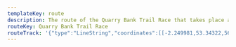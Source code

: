 ```yaml
---
templateKey: route
description: The route of the Quarry Bank Trail Race that takes place at Quarry Bank Mill, Styal, Cheshire
routeKey: Quarry Bank Trail Race
routeTrack: '{"type":"LineString","coordinates":[[-2.249981,53.34322,56],[-2.24998,53.343222,56],[-2.24998,53.343222,56],[-2.249977,53.343225,56],[-2.249962,53.343238,56.1],[-2.249948,53.343252,56.3],[-2.249925,53.343277,56.6],[-2.249899,53.343307,57],[-2.249864,53.343366,57.5],[-2.249854,53.343386,57.7],[-2.249844,53.343405,57.9],[-2.249832,53.34344,58.3],[-2.24981,53.343471,58.6],[-2.249782,53.343502,58.8],[-2.249752,53.343537,59],[-2.249725,53.343573,59.2],[-2.249703,53.343609,59.4],[-2.249682,53.343643,59.6],[-2.249667,53.343679,59.9],[-2.249643,53.343719,60.1],[-2.249614,53.343757,60.4],[-2.249565,53.343838,61.2],[-2.249556,53.343859,61.4],[-2.249546,53.343879,61.6],[-2.249526,53.343915,62],[-2.249504,53.343952,62.4],[-2.249481,53.34399,62.9],[-2.249465,53.344031,63.3],[-2.249454,53.344073,63.6],[-2.249444,53.344112,64],[-2.249437,53.344151,64.5],[-2.249431,53.344187,65],[-2.249427,53.344227,65.5],[-2.24942,53.344265,65.9],[-2.249415,53.344305,66.1],[-2.249415,53.344341,66.4],[-2.249419,53.344376,66.6],[-2.249415,53.344412,66.9],[-2.249402,53.344449,67.1],[-2.249388,53.344486,67.3],[-2.24937,53.344521,67.5],[-2.249347,53.344554,67.8],[-2.24932,53.344585,68],[-2.249297,53.344617,68.2],[-2.24927,53.344648,68.5],[-2.24923,53.344676,68.7],[-2.249194,53.344703,68.9],[-2.249147,53.344727,69.2],[-2.249107,53.34475,69.4],[-2.249062,53.344769,69.6],[-2.249019,53.344789,69.8],[-2.248972,53.344812,70],[-2.248931,53.344833,70.3],[-2.248895,53.344859,70.5],[-2.248863,53.344879,71],[-2.248831,53.344903,71.2],[-2.248789,53.344921,71.5],[-2.248778,53.344943,71.7],[-2.248741,53.344966,72],[-2.24872,53.344993,72.3],[-2.24869,53.345016,72.5],[-2.248657,53.345036,72.8],[-2.248619,53.345055,73],[-2.248581,53.345075,73.3],[-2.248539,53.345093,73.5],[-2.248492,53.345107,73.8],[-2.248439,53.345113,74],[-2.248388,53.345115,74.3],[-2.248342,53.345115,74.4],[-2.248301,53.345116,74.6],[-2.248207,53.34512,74.9],[-2.248207,53.34512,74.9],[-2.248159,53.345125,75.1],[-2.248113,53.345127,75.2],[-2.248061,53.345132,75.8],[-2.24801,53.345139,76],[-2.247956,53.345146,76.2],[-2.247905,53.345153,76.4],[-2.24785,53.345165,76.7],[-2.247797,53.345174,76.9],[-2.247744,53.34518,77.1],[-2.247688,53.345184,77.3],[-2.247626,53.345191,77.5],[-2.247566,53.345199,77.7],[-2.247506,53.345208,77.8],[-2.247448,53.34522,78],[-2.247389,53.345234,78.1],[-2.247328,53.345249,78.2],[-2.24727,53.345263,78.3],[-2.24721,53.345275,78.4],[-2.247089,53.345304,78.6],[-2.24706,53.345311,78.6],[-2.24703,53.345318,78.7],[-2.246974,53.345331,78.7],[-2.246922,53.345345,78.8],[-2.246867,53.34536,78.9],[-2.246811,53.345378,78.9],[-2.246697,53.345409,79],[-2.246697,53.345409,79],[-2.246644,53.345422,79.1],[-2.24659,53.345435,79.1],[-2.246537,53.345452,79.1],[-2.246503,53.345487,79.1],[-2.246483,53.345523,79.2],[-2.24648,53.345561,79.3],[-2.246489,53.345599,79.4],[-2.246499,53.345633,79.4],[-2.246529,53.345707,79.5],[-2.246537,53.345725,79.5],[-2.246545,53.345743,79.5],[-2.246566,53.345779,79.6],[-2.246586,53.345812,79.6],[-2.246594,53.345847,79.7],[-2.246594,53.345883,79.7],[-2.246598,53.345919,79.7],[-2.246601,53.345952,79.8],[-2.246596,53.345987,79.8],[-2.246593,53.346024,79.8],[-2.246592,53.346063,79.8],[-2.246586,53.346102,79.8],[-2.246581,53.346139,79.8],[-2.246573,53.346173,79.8],[-2.246568,53.346209,79.8],[-2.246559,53.346246,79.8],[-2.246538,53.346322,79.8],[-2.24653,53.346361,79.7],[-2.24652,53.3464,79.7],[-2.24651,53.346438,79.6],[-2.246505,53.346457,79.6],[-2.246499,53.346476,79.6],[-2.246493,53.346515,79.5],[-2.24649,53.346553,79.5],[-2.246485,53.346592,79.4],[-2.246481,53.346626,79.3],[-2.246481,53.346663,79.3],[-2.246483,53.346701,79.2],[-2.246489,53.346739,79.2],[-2.246498,53.346776,79.1],[-2.246514,53.346813,79.1],[-2.246533,53.346849,79],[-2.246552,53.346885,79],[-2.246571,53.346921,78.9],[-2.246588,53.346958,78.9],[-2.246606,53.346994,78.8],[-2.246625,53.347032,78.8],[-2.24664,53.34707,78.7],[-2.246656,53.347108,78.6],[-2.246673,53.347147,78.6],[-2.246692,53.347185,78.5],[-2.246727,53.347261,78.5],[-2.246735,53.34728,78.5],[-2.246743,53.347298,78.4],[-2.246762,53.347333,78.4],[-2.246776,53.347368,78.4],[-2.246792,53.347405,78.4],[-2.246808,53.347442,78.3],[-2.246841,53.347517,78.3],[-2.246848,53.347537,78.3],[-2.246856,53.347556,78.3],[-2.246873,53.347595,78.3],[-2.246891,53.347632,78.2],[-2.246909,53.347671,78.2],[-2.246929,53.347711,78.2],[-2.246947,53.347751,78.2],[-2.246974,53.347791,78.2],[-2.247002,53.347829,78.2],[-2.247034,53.347862,78.2],[-2.247062,53.347895,78.2],[-2.247091,53.347927,78.1],[-2.247109,53.347961,78.2],[-2.24711,53.347998,78.2],[-2.247088,53.34803,78.2],[-2.247058,53.348063,78.2],[-2.247029,53.348096,78.3],[-2.246992,53.348128,78.3],[-2.24696,53.348158,78.3],[-2.246926,53.348188,78.4],[-2.246895,53.348219,78.4],[-2.246865,53.348251,78.5],[-2.246835,53.348283,78.5],[-2.246802,53.348315,78.6],[-2.246747,53.348381,78.7],[-2.24673,53.348398,78.8],[-2.246712,53.348414,78.8],[-2.246678,53.348446,78.9],[-2.246653,53.348481,78.9],[-2.24662,53.348512,79],[-2.246593,53.348544,79],[-2.24654,53.348607,79.1],[-2.24654,53.348607,79.1],[-2.246547,53.348639,79.2],[-2.246577,53.348663,79.2],[-2.246629,53.348685,79.2],[-2.246688,53.348708,79.3],[-2.246746,53.348728,79.3],[-2.246805,53.348746,79.3],[-2.246869,53.348759,79.3],[-2.246929,53.348773,79.3],[-2.24699,53.348785,79.3],[-2.247047,53.348798,79.4],[-2.247104,53.348809,79.4],[-2.247157,53.348823,79.4],[-2.247215,53.348836,79.4],[-2.247269,53.348853,79.4],[-2.247327,53.348867,79.4],[-2.247381,53.348881,79.4],[-2.247437,53.348896,79.4],[-2.247493,53.348914,79.4],[-2.247602,53.348946,79.4],[-2.24763,53.348953,79.4],[-2.247658,53.34896,79.4],[-2.247713,53.348976,79.4],[-2.247769,53.348989,79.4],[-2.247822,53.349003,79.4],[-2.247876,53.349019,79.4],[-2.247929,53.349035,79.4],[-2.247985,53.349051,79.5],[-2.248089,53.349083,79.5],[-2.248089,53.349083,79.5],[-2.248139,53.349102,79.5],[-2.248184,53.349119,79.5],[-2.248227,53.349136,79.5],[-2.248269,53.349152,79.5],[-2.248317,53.349166,79.6],[-2.248367,53.34918,79.6],[-2.248417,53.349198,79.6],[-2.24847,53.349215,79.6],[-2.248521,53.349233,79.6],[-2.248568,53.349253,79.6],[-2.248624,53.349274,79.6],[-2.248686,53.349292,79.6],[-2.248746,53.349311,79.6],[-2.248811,53.349329,79.5],[-2.248871,53.349348,79.5],[-2.248933,53.349365,79.5],[-2.248996,53.349381,79.5],[-2.249059,53.349394,79.4],[-2.24912,53.349408,79.4],[-2.249185,53.349421,79.4],[-2.249246,53.349436,79.3],[-2.249305,53.349449,79.3],[-2.249364,53.349463,79.3],[-2.249426,53.349475,79.2],[-2.249487,53.349489,79.2],[-2.249544,53.349508,79.1],[-2.249663,53.349549,79],[-2.249722,53.349569,79],[-2.249752,53.349578,78.9],[-2.249782,53.349586,78.9],[-2.249843,53.349605,78.8],[-2.249909,53.349624,78.7],[-2.250032,53.349661,78.4],[-2.250062,53.349673,78.3],[-2.250093,53.349685,78.2],[-2.250214,53.349732,77.9],[-2.250243,53.349744,77.8],[-2.250273,53.349755,77.7],[-2.25038,53.349805,77.3],[-2.250404,53.349819,77.3],[-2.250428,53.349832,77.2],[-2.250518,53.349885,76.9],[-2.250541,53.349897,76.8],[-2.250565,53.349909,76.7],[-2.250661,53.349952,76.2],[-2.250687,53.349962,76.1],[-2.250714,53.349972,76],[-2.250819,53.350013,75.6],[-2.250872,53.350036,75.4],[-2.250898,53.350049,75.3],[-2.250925,53.350061,75.2],[-2.251033,53.350106,74.9],[-2.251058,53.350119,74.8],[-2.251084,53.350131,74.7],[-2.251189,53.350166,74.4],[-2.251253,53.350182,74.2],[-2.251318,53.350198,74],[-2.251352,53.350205,73.8],[-2.251387,53.350211,73.7],[-2.251535,53.350227,72.9],[-2.251574,53.35023,72.6],[-2.251614,53.350233,72.4],[-2.251754,53.350251,71.8],[-2.251788,53.350256,71.7],[-2.251823,53.35026,71.6],[-2.251965,53.350254,71],[-2.251999,53.350249,70.9],[-2.252033,53.350244,70.7],[-2.252156,53.350233,70.4],[-2.252156,53.350233,70.4],[-2.252213,53.350227,70.3],[-2.252327,53.350213,70.2],[-2.252357,53.350209,70.2],[-2.252387,53.350205,70.2],[-2.252504,53.350187,70.5],[-2.252504,53.350187,70.5],[-2.252562,53.350181,70.6],[-2.252681,53.35017,70.9],[-2.252681,53.35017,70.9],[-2.252735,53.350172,71],[-2.252836,53.350191,71.3],[-2.252836,53.350191,71.3],[-2.252889,53.350201,71.5],[-2.252998,53.350223,72],[-2.252998,53.350223,72],[-2.253046,53.35024,72.3],[-2.253141,53.350281,72.8],[-2.253188,53.350307,73.1],[-2.253212,53.350319,73.2],[-2.253237,53.350331,73.4],[-2.253321,53.350381,74],[-2.253321,53.350381,74],[-2.253361,53.350409,74.3],[-2.253433,53.350459,74.8],[-2.253433,53.350459,74.8],[-2.253468,53.35048,75],[-2.253532,53.350519,75.4],[-2.253532,53.350519,75.4],[-2.253561,53.350533,75.5],[-2.253643,53.350565,75.9],[-2.25369,53.350581,76.1],[-2.253738,53.350596,76.4],[-2.253738,53.350596,76.4],[-2.253795,53.350607,76.7],[-2.253931,53.350621,76.9],[-2.253999,53.350625,77],[-2.254067,53.350628,77.1],[-2.254099,53.35063,77.2],[-2.254132,53.350631,77.2],[-2.254274,53.350642,77.4],[-2.254308,53.350645,77.4],[-2.254343,53.350648,77.4],[-2.254407,53.350655,77.5],[-2.254537,53.350666,77.6],[-2.254569,53.35067,77.7],[-2.254601,53.350674,77.7],[-2.25473,53.35069,77.8],[-2.25479,53.350699,77.8],[-2.254851,53.350707,77.9],[-2.254883,53.350714,77.9],[-2.254916,53.35072,77.9],[-2.255041,53.350747,78],[-2.255071,53.350754,78],[-2.255101,53.35076,78],[-2.255216,53.350787,78.1],[-2.255272,53.3508,78.1],[-2.255328,53.350812,78.1],[-2.255328,53.350812,78.1],[-2.255384,53.350825,78.2],[-2.255503,53.350854,78.2],[-2.255533,53.350863,78.2],[-2.255563,53.350871,78.2],[-2.255678,53.350912,78.3],[-2.255704,53.350923,78.3],[-2.25573,53.350933,78.3],[-2.255827,53.350969,78.4],[-2.255827,53.350969,78.4],[-2.255874,53.35099,78.4],[-2.255968,53.351036,78.5],[-2.255991,53.351049,78.5],[-2.256015,53.351061,78.5],[-2.256108,53.35111,78.7],[-2.256152,53.351135,78.7],[-2.256197,53.35116,78.8],[-2.256244,53.351187,78.9],[-2.256291,53.351214,78.9],[-2.256333,53.351236,79],[-2.256333,53.351236,79],[-2.256373,53.351257,79],[-2.256458,53.351298,79],[-2.256458,53.351298,79],[-2.256497,53.35132,79],[-2.25657,53.351359,79],[-2.25657,53.351359,79],[-2.256607,53.351377,79],[-2.256651,53.351396,79.1],[-2.256733,53.351438,79.1],[-2.256755,53.351451,79.1],[-2.256778,53.351463,79.1],[-2.256882,53.351513,79.1],[-2.256935,53.351536,79.1],[-2.256988,53.351559,79.1],[-2.257038,53.351584,79.1],[-2.257092,53.351606,79.1],[-2.257147,53.351626,79.1],[-2.257202,53.351645,79.1],[-2.257229,53.351654,79.1],[-2.257257,53.351662,79.1],[-2.257378,53.351689,79],[-2.257408,53.351695,79],[-2.257438,53.3517,78.9],[-2.257558,53.35171,78.8],[-2.257558,53.35171,78.8],[-2.257615,53.351714,78.7],[-2.257729,53.351711,78.4],[-2.25776,53.35171,78.3],[-2.257791,53.351708,78.3],[-2.257911,53.351697,78],[-2.257911,53.351697,78],[-2.257968,53.35169,78],[-2.258024,53.35168,77.9],[-2.258082,53.351669,77.9],[-2.258139,53.351656,77.8],[-2.258197,53.351643,77.7],[-2.258318,53.351617,77.7],[-2.258348,53.351612,77.7],[-2.258378,53.351606,77.7],[-2.258437,53.351597,77.7],[-2.258559,53.35158,77.7],[-2.258589,53.351578,77.7],[-2.258619,53.351575,77.7],[-2.258737,53.351564,77.7],[-2.2588,53.351562,77.7],[-2.258863,53.351559,77.6],[-2.258896,53.351558,77.6],[-2.258928,53.351556,77.6],[-2.259058,53.35155,77.6],[-2.259058,53.35155,77.6],[-2.259118,53.351548,77.6],[-2.259234,53.351541,77.5],[-2.259265,53.351539,77.5],[-2.259295,53.351536,77.5],[-2.259419,53.351533,77.5],[-2.259482,53.351532,77.5],[-2.259544,53.35153,77.4],[-2.259544,53.35153,77.4],[-2.259604,53.351527,77.4],[-2.259664,53.351519,77.4],[-2.259782,53.351498,77.4],[-2.259811,53.351492,77.4],[-2.259839,53.351486,77.4],[-2.259946,53.351456,77.5],[-2.259946,53.351456,77.5],[-2.259998,53.351443,77.5],[-2.260099,53.351405,77.5],[-2.260099,53.351405,77.5],[-2.260148,53.351386,77.6],[-2.260242,53.351352,77.6],[-2.260242,53.351352,77.6],[-2.260288,53.351334,77.6],[-2.260383,53.35129,77.7],[-2.260408,53.35128,77.7],[-2.260433,53.351269,77.8],[-2.260534,53.351228,77.9],[-2.260534,53.351228,77.9],[-2.260582,53.351207,77.9],[-2.260683,53.351171,78],[-2.260683,53.351171,78],[-2.260734,53.351154,78.1],[-2.260841,53.351127,78.2],[-2.260841,53.351127,78.2],[-2.260893,53.351117,78.2],[-2.260996,53.351092,78.3],[-2.26105,53.351082,78.4],[-2.26105,53.351082,78.4],[-2.261102,53.351073,78.4],[-2.26121,53.351055,78.5],[-2.261272,53.351054,78.6],[-2.261334,53.351053,78.6],[-2.261392,53.351054,78.7],[-2.261451,53.351054,78.7],[-2.261451,53.351054,78.7],[-2.261504,53.351055,78.7],[-2.261617,53.351054,78.8],[-2.261617,53.351054,78.8],[-2.261676,53.351052,78.8],[-2.261786,53.351051,78.9],[-2.261786,53.351051,78.9],[-2.261841,53.351053,78.9],[-2.261955,53.351066,78.9],[-2.261955,53.351066,78.9],[-2.262012,53.351074,79],[-2.262128,53.351079,79],[-2.262191,53.351081,79],[-2.262191,53.351081,79],[-2.26225,53.351084,79],[-2.262364,53.351086,79],[-2.262395,53.351086,79],[-2.262425,53.351085,79.1],[-2.262551,53.351081,79.1],[-2.262583,53.35108,79.1],[-2.262615,53.351078,79.1],[-2.262743,53.351067,79.1],[-2.262804,53.35106,79.2],[-2.262865,53.351052,79.2],[-2.262925,53.351043,79.2],[-2.262985,53.351033,79.2],[-2.263043,53.35102,79.2],[-2.2631,53.351007,79.2],[-2.2631,53.351007,79.2],[-2.263157,53.350995,79.2],[-2.263272,53.350972,79.2],[-2.263327,53.350958,79.2],[-2.263327,53.350958,79.2],[-2.263386,53.350948,79.2],[-2.263503,53.350929,79.2],[-2.263503,53.350929,79.2],[-2.263561,53.35092,79.2],[-2.26368,53.350896,79.2],[-2.26371,53.350889,79.2],[-2.263739,53.350881,79.2],[-2.263854,53.350858,79.2],[-2.263914,53.350843,79.2],[-2.263974,53.35083,79.2],[-2.264005,53.350825,79.2],[-2.264035,53.350819,79.2],[-2.264152,53.350795,79.2],[-2.264152,53.350795,79.2],[-2.264205,53.350784,79.2],[-2.264257,53.350772,79.2],[-2.264366,53.350748,79.2],[-2.264366,53.350748,79.2],[-2.264423,53.350736,79.2],[-2.264547,53.350718,79.2],[-2.264578,53.350714,79.2],[-2.264609,53.35071,79.2],[-2.264669,53.350702,79.2],[-2.264732,53.350696,79.2],[-2.264857,53.350681,79.2],[-2.264889,53.350677,79.2],[-2.26492,53.350673,79.2],[-2.265045,53.350663,79.2],[-2.265045,53.350663,79.2],[-2.265104,53.350656,79.2],[-2.265226,53.350647,79.2],[-2.265258,53.350645,79.2],[-2.265289,53.350642,79.2],[-2.265414,53.350634,79.2],[-2.265445,53.350633,79.2],[-2.265476,53.350631,79.2],[-2.265602,53.350623,79.1],[-2.265634,53.35062,79.1],[-2.265665,53.350617,79.1],[-2.265793,53.350607,78.9],[-2.265825,53.350605,78.9],[-2.265856,53.350602,78.9],[-2.265979,53.350592,78.7],[-2.266012,53.350592,78.7],[-2.266044,53.350591,78.6],[-2.266166,53.350581,78.5],[-2.266197,53.350579,78.5],[-2.266227,53.350576,78.4],[-2.266356,53.350568,78.3],[-2.26642,53.350563,78.2],[-2.266484,53.350557,78.2],[-2.266517,53.350554,78.1],[-2.26655,53.35055,78.1],[-2.266614,53.350541,78.1],[-2.266746,53.350526,77.9],[-2.26681,53.350519,77.9],[-2.266873,53.350511,77.8],[-2.266904,53.350511,77.8],[-2.266934,53.35051,77.8],[-2.267054,53.350505,77.7],[-2.267054,53.350505,77.7],[-2.267112,53.3505,77.6],[-2.267228,53.350495,77.5],[-2.267228,53.350495,77.5],[-2.267283,53.350495,77.4],[-2.267399,53.35049,77.3],[-2.267459,53.350487,77.2],[-2.267519,53.350484,77.1],[-2.267519,53.350484,77.1],[-2.267579,53.350481,77.1],[-2.267698,53.350479,76.9],[-2.267729,53.350479,76.9],[-2.26776,53.350479,76.9],[-2.267886,53.35048,76.7],[-2.267919,53.35048,76.7],[-2.267952,53.35048,76.7],[-2.268083,53.350479,76.6],[-2.268147,53.350479,76.5],[-2.268178,53.35048,76.5],[-2.268209,53.350481,76.5],[-2.268342,53.350485,76.4],[-2.268375,53.350487,76.4],[-2.268408,53.350489,76.4],[-2.268539,53.350496,76.3],[-2.268571,53.350497,76.3],[-2.268603,53.350498,76.3],[-2.268665,53.350501,76.3],[-2.268789,53.350503,76.2],[-2.268852,53.350503,76.2],[-2.268915,53.350502,76],[-2.268947,53.350503,75.9],[-2.26898,53.350504,75.9],[-2.269102,53.350513,75.7],[-2.269102,53.350513,75.7],[-2.26916,53.35052,75.6],[-2.269283,53.350538,75.3],[-2.269343,53.350549,75.2],[-2.269343,53.350549,75.2],[-2.269402,53.350556,75.1],[-2.269512,53.350549,74.9],[-2.269512,53.350549,74.9],[-2.269565,53.350536,74.8],[-2.269673,53.350503,74.7],[-2.269673,53.350503,74.7],[-2.269724,53.350483,74.6],[-2.269824,53.350443,74.5],[-2.269851,53.350433,74.4],[-2.269877,53.350423,74.4],[-2.269983,53.350386,74.3],[-2.270032,53.350365,74.3],[-2.270081,53.350343,74.2],[-2.270131,53.350323,74.1],[-2.270181,53.350302,74.1],[-2.270232,53.350281,74],[-2.270283,53.35026,74],[-2.270283,53.35026,74],[-2.270333,53.35024,73.9],[-2.270435,53.350203,73.8],[-2.270435,53.350203,73.8],[-2.270484,53.350182,73.7],[-2.27059,53.350143,73.5],[-2.270617,53.350134,73.5],[-2.270644,53.350124,73.4],[-2.270754,53.350081,73.2],[-2.270781,53.350071,73.2],[-2.270808,53.35006,73.1],[-2.270915,53.350018,72.8],[-2.270968,53.349996,72.7],[-2.27102,53.349974,72.5],[-2.271072,53.349952,72.4],[-2.271099,53.349941,72.3],[-2.271125,53.34993,72.1],[-2.271234,53.349889,71.7],[-2.271261,53.349879,71.7],[-2.271288,53.349869,71.6],[-2.271395,53.34982,71.2],[-2.271451,53.349797,71],[-2.271478,53.349787,71],[-2.271505,53.349777,70.9],[-2.271616,53.349741,70.6],[-2.271644,53.349732,70.5],[-2.271672,53.349722,70.4],[-2.271784,53.349688,70.1],[-2.271814,53.34968,70],[-2.271843,53.349671,69.9],[-2.271967,53.34963,69.4],[-2.271997,53.34962,69.3],[-2.272027,53.34961,69.3],[-2.272147,53.349568,69],[-2.272177,53.34956,68.9],[-2.272207,53.349552,68.9],[-2.272333,53.349518,68.8],[-2.272363,53.349509,68.8],[-2.272392,53.349499,68.8],[-2.272507,53.349465,68.7],[-2.272536,53.349456,68.7],[-2.272564,53.349447,68.7],[-2.272677,53.34941,68.7],[-2.272704,53.3494,68.7],[-2.27273,53.34939,68.7],[-2.272825,53.349344,68.6],[-2.272848,53.349331,68.6],[-2.272871,53.349318,68.6],[-2.272968,53.349268,68.6],[-2.272992,53.349255,68.6],[-2.273015,53.349242,68.6],[-2.273098,53.349193,68.6],[-2.273098,53.349193,68.6],[-2.273137,53.349168,68.6],[-2.273203,53.349114,68.6],[-2.273234,53.349087,68.6],[-2.273265,53.34906,68.6],[-2.273265,53.34906,68.6],[-2.2733,53.349032,68.6],[-2.273374,53.348979,68.6],[-2.273411,53.348951,68.6],[-2.273411,53.348951,68.6],[-2.273447,53.348925,68.6],[-2.273527,53.348875,68.5],[-2.273527,53.348875,68.5],[-2.273566,53.34885,68.5],[-2.273648,53.348799,68.5],[-2.273648,53.348799,68.5],[-2.273692,53.348776,68.5],[-2.273778,53.348722,68.4],[-2.273778,53.348722,68.4],[-2.273819,53.348697,68.4],[-2.273905,53.348646,68.3],[-2.273905,53.348646,68.3],[-2.273947,53.348621,68.3],[-2.274032,53.348573,68.2],[-2.274032,53.348573,68.2],[-2.274072,53.348549,68.2],[-2.274152,53.348493,68.1],[-2.27417,53.348478,68.1],[-2.274188,53.348463,68],[-2.27423,53.3484,68],[-2.27423,53.3484,68],[-2.274235,53.348369,67.9],[-2.274224,53.348303,67.9],[-2.274224,53.348303,67.9],[-2.274214,53.348268,67.8],[-2.274188,53.348199,67.8],[-2.274188,53.348199,67.8],[-2.274177,53.348168,67.7],[-2.274158,53.348102,67.7],[-2.274147,53.348066,67.6],[-2.274137,53.348029,67.6],[-2.274134,53.34801,67.6],[-2.274131,53.347991,67.6],[-2.274152,53.347922,67.5],[-2.274168,53.347906,67.5],[-2.274183,53.34789,67.5],[-2.274275,53.347835,67.4],[-2.2743,53.347823,67.4],[-2.274324,53.34781,67.4],[-2.274424,53.347757,67.3],[-2.27445,53.347744,67.3],[-2.274475,53.347731,67.3],[-2.274573,53.347678,67.2],[-2.274599,53.347667,67.2],[-2.274624,53.347655,67.2],[-2.274672,53.347631,67.2],[-2.274772,53.347584,67.1],[-2.274797,53.347572,67.1],[-2.274822,53.34756,67.1],[-2.274925,53.347515,67],[-2.274951,53.347504,67],[-2.274977,53.347493,67],[-2.275075,53.34745,67],[-2.275125,53.347429,66.9],[-2.275175,53.347407,66.9],[-2.275223,53.347382,66.9],[-2.275272,53.347361,66.8],[-2.275321,53.347339,66.8],[-2.275344,53.347327,66.8],[-2.275366,53.347314,66.8],[-2.275462,53.347268,66.7],[-2.275462,53.347268,66.7],[-2.27551,53.347247,66.7],[-2.27561,53.347204,66.6],[-2.27561,53.347204,66.6],[-2.275657,53.347184,66.6],[-2.275749,53.347142,66.6],[-2.275749,53.347142,66.6],[-2.275794,53.347119,66.5],[-2.275869,53.347067,66.5],[-2.275884,53.347038,66.5],[-2.275899,53.347008,66.8],[-2.275896,53.346975,67],[-2.275896,53.346975,67],[-2.275892,53.346941,67.2],[-2.275885,53.346908,67.4],[-2.275876,53.346847,67.7],[-2.275876,53.346816,67.8],[-2.275876,53.346816,67.8],[-2.275886,53.34679,67.9],[-2.275925,53.346731,68.1],[-2.275925,53.346731,68.1],[-2.27595,53.346699,68.1],[-2.276018,53.346636,68.3],[-2.276056,53.346606,68.3],[-2.276093,53.346575,68.4],[-2.276131,53.346545,68.5],[-2.276169,53.346515,68.6],[-2.276169,53.346515,68.6],[-2.276207,53.346488,68.6],[-2.27629,53.346432,68.7],[-2.276313,53.346419,68.7],[-2.276335,53.346405,68.8],[-2.276383,53.346382,68.8],[-2.276487,53.346339,68.7],[-2.276539,53.346318,68.7],[-2.276591,53.346297,68.6],[-2.276616,53.346284,68.5],[-2.276641,53.346271,68.5],[-2.276735,53.346218,68.2],[-2.276757,53.346205,68.1],[-2.276779,53.346191,68],[-2.276823,53.346161,67.7],[-2.276911,53.346102,67.1],[-2.276936,53.346088,66.9],[-2.27696,53.346074,66.7],[-2.277067,53.346024,66],[-2.277095,53.346012,65.8],[-2.277122,53.345999,65.6],[-2.277237,53.345952,64.6],[-2.277268,53.345943,64.3],[-2.277298,53.345934,64.1],[-2.277372,53.345902,63.1],[-2.277372,53.345902,63.1],[-2.277366,53.345886,62.9],[-2.277338,53.345872,62.5],[-2.277242,53.345852,61.4],[-2.277242,53.345852,61.4],[-2.27719,53.34584,60.8],[-2.277075,53.345812,60],[-2.277075,53.345812,60],[-2.277016,53.345803,59.8],[-2.276921,53.345787,59.3],[-2.276921,53.345787,59.3],[-2.276933,53.345766,59.1],[-2.277005,53.345727,58.7],[-2.277005,53.345727,58.7],[-2.277058,53.34571,58.4],[-2.277117,53.345696,57.8],[-2.277178,53.345673,57.1],[-2.277239,53.345645,56.4],[-2.277301,53.345624,55.9],[-2.277359,53.345595,55.4],[-2.277465,53.345532,54.6],[-2.277486,53.345515,54.4],[-2.277507,53.345498,54.3],[-2.277557,53.345428,53.7],[-2.277557,53.345428,53.7],[-2.277569,53.345394,53.4],[-2.277579,53.345325,53],[-2.277579,53.345325,53],[-2.277578,53.345289,52.8],[-2.277572,53.345218,52.4],[-2.277572,53.345218,52.4],[-2.277568,53.345182,52.2],[-2.277574,53.345107,51.9],[-2.277582,53.345088,51.8],[-2.27759,53.345068,51.8],[-2.277642,53.344991,51.5],[-2.277661,53.344973,51.5],[-2.277679,53.344955,51.4],[-2.277764,53.34488,51.3],[-2.277785,53.344861,51.2],[-2.277806,53.344841,51.2],[-2.277906,53.344784,51],[-2.277931,53.34477,51],[-2.277956,53.344755,51],[-2.278039,53.344695,50.9],[-2.278039,53.344695,50.9],[-2.278073,53.344666,50.8],[-2.278124,53.344606,50.7],[-2.278124,53.344606,50.7],[-2.278138,53.344576,50.7],[-2.278141,53.344516,50.7],[-2.278141,53.344516,50.7],[-2.278136,53.344484,50.7],[-2.278143,53.344418,50.7],[-2.278143,53.344418,50.7],[-2.278156,53.344383,50.7],[-2.278184,53.344314,50.6],[-2.278184,53.344314,50.6],[-2.278207,53.344284,50.6],[-2.27823,53.344254,50.6],[-2.278263,53.344193,50.5],[-2.27827,53.344159,50.5],[-2.278276,53.344124,50.4],[-2.278275,53.344104,50.4],[-2.278275,53.344084,50.4],[-2.278287,53.344047,50.4],[-2.278306,53.344011,50.4],[-2.278335,53.343976,50.4],[-2.278387,53.343913,50.5],[-2.278398,53.343896,50.5],[-2.278408,53.343878,50.5],[-2.278438,53.343809,50.7],[-2.278449,53.343776,50.8],[-2.27846,53.343742,50.9],[-2.278486,53.343712,51],[-2.278512,53.343682,51.1],[-2.278516,53.343655,51.2],[-2.27852,53.343627,51.3],[-2.278492,53.343603,50.7],[-2.278468,53.34359,50.5],[-2.278444,53.343577,50.3],[-2.278388,53.343548,49.9],[-2.278283,53.343486,49.1],[-2.27823,53.343459,48.6],[-2.278178,53.343432,48.2],[-2.278151,53.343419,48],[-2.278124,53.343406,47.8],[-2.278073,53.343382,47.4],[-2.277975,53.343342,46.8],[-2.27795,53.343331,46.6],[-2.277926,53.34332,46.5],[-2.277836,53.343275,46],[-2.277836,53.343275,46],[-2.277793,53.343259,45.7],[-2.277735,53.343248,45.5],[-2.277735,53.343248,45.5],[-2.277701,53.343279,45.3],[-2.277701,53.343279,45.3],[-2.277694,53.343307,44],[-2.27768,53.343391,43.7],[-2.277678,53.343412,43.6],[-2.277676,53.343433,43.6],[-2.277665,53.343513,43.4],[-2.277661,53.343533,43.3],[-2.277656,53.343552,43.3],[-2.277645,53.343633,43.3],[-2.277642,53.343655,43.3],[-2.277638,53.343677,43.2],[-2.277629,53.343719,43.2],[-2.277617,53.34376,43.2],[-2.27758,53.343841,43.3],[-2.27757,53.34386,43.3],[-2.27756,53.343879,43.3],[-2.277545,53.343918,43.4],[-2.27752,53.343994,43.5],[-2.277515,53.344014,43.6],[-2.277509,53.344033,43.6],[-2.277499,53.344071,43.7],[-2.277469,53.344143,44],[-2.277469,53.344143,44],[-2.277462,53.344173,44.1],[-2.277462,53.3442,44.3],[-2.277463,53.344227,44.4],[-2.27746,53.344256,44.7],[-2.277449,53.344313,45.2],[-2.277451,53.344332,45.3],[-2.277454,53.344351,45.4],[-2.277463,53.34439,45.7],[-2.27748,53.344461,46.3],[-2.27748,53.344461,46.3],[-2.277492,53.344494,46.6],[-2.277516,53.344541,47.1],[-2.277516,53.344541,47.1],[-2.277528,53.344561,47.2],[-2.277536,53.34458,47.4],[-2.277543,53.344598,47.5],[-2.277549,53.344639,47.8],[-2.277549,53.344639,47.8],[-2.277531,53.344664,48],[-2.277503,53.344691,48.1],[-2.277454,53.344754,48.5],[-2.277454,53.344754,48.5],[-2.277437,53.344789,48.6],[-2.277431,53.344819,48.7],[-2.277407,53.344887,48.9],[-2.277407,53.344887,48.9],[-2.277397,53.344922,49],[-2.277373,53.344992,49.2],[-2.277373,53.344992,49.2],[-2.277363,53.345026,49.3],[-2.277347,53.34506,49.3],[-2.27733,53.345093,49.4],[-2.277288,53.345157,49.5],[-2.277288,53.345157,49.5],[-2.277268,53.345185,49.5],[-2.277226,53.34525,49.5],[-2.277226,53.34525,49.5],[-2.277201,53.345282,49.6],[-2.277149,53.345339,49.6],[-2.277149,53.345339,49.6],[-2.277119,53.345368,49.6],[-2.277061,53.345425,49.6],[-2.277043,53.34544,49.5],[-2.277024,53.345454,49.5],[-2.276989,53.345484,49.4],[-2.276927,53.345535,49.3],[-2.276927,53.345535,49.3],[-2.276889,53.345557,49.2],[-2.27682,53.34559,49.1],[-2.27682,53.34559,49.1],[-2.276783,53.345599,49],[-2.276701,53.345616,48.6],[-2.276701,53.345616,48.6],[-2.276665,53.345621,48.4],[-2.276635,53.345626,48.2],[-2.276598,53.345632,47.9],[-2.276523,53.345654,47.3],[-2.276523,53.345654,47.3],[-2.276481,53.34567,47],[-2.2764,53.345703,46.2],[-2.2764,53.345703,46.2],[-2.276356,53.345721,45.8],[-2.276269,53.345755,45.2],[-2.276212,53.345767,44.9],[-2.276181,53.345771,44.8],[-2.276149,53.345774,44.7],[-2.276043,53.345795,44.5],[-2.276043,53.345795,44.5],[-2.275984,53.345805,44.4],[-2.275879,53.345843,44.2],[-2.275879,53.345843,44.2],[-2.275838,53.345869,44.1],[-2.275765,53.345918,44.1],[-2.275728,53.345921,44],[-2.27569,53.345923,44],[-2.27569,53.345923,44],[-2.275657,53.34592,44],[-2.275584,53.345917,44],[-2.275544,53.345906,44],[-2.275544,53.345906,44],[-2.275501,53.345896,44],[-2.275423,53.345881,43.9],[-2.275423,53.345881,43.9],[-2.27539,53.345885,43.9],[-2.275351,53.345893,43.9],[-2.275263,53.345847,43.9],[-2.275214,53.345844,43.9],[-2.275141,53.345869,43.9],[-2.275141,53.345869,43.9],[-2.275099,53.345877,44],[-2.275036,53.345911,44],[-2.275036,53.345911,44],[-2.275007,53.345926,44],[-2.274948,53.345952,44],[-2.274948,53.345952,44],[-2.274922,53.345976,44],[-2.274852,53.346021,44],[-2.274852,53.346021,44],[-2.274817,53.346039,44.1],[-2.274782,53.346067,44.1],[-2.274719,53.346125,44.1],[-2.274699,53.346144,44.1],[-2.274679,53.346163,44.1],[-2.274617,53.346232,44.1],[-2.274617,53.346232,44.1],[-2.27459,53.346263,44.1],[-2.274565,53.34629,44.1],[-2.274516,53.346355,44.1],[-2.274516,53.346355,44.1],[-2.274496,53.346386,44.1],[-2.274448,53.346455,44.1],[-2.274433,53.346475,44.1],[-2.274418,53.346494,44.1],[-2.274351,53.346557,44],[-2.274315,53.346586,44],[-2.274315,53.346586,44],[-2.274282,53.34661,44],[-2.27425,53.346632,43.9],[-2.274181,53.346679,43.9],[-2.27416,53.346695,43.9],[-2.274138,53.34671,43.9],[-2.274101,53.346738,43.9],[-2.274072,53.346762,43.8],[-2.274014,53.3468,43.8],[-2.274014,53.3468,43.8],[-2.273974,53.346823,43.8],[-2.273892,53.346879,43.8],[-2.273892,53.346879,43.8],[-2.273851,53.346903,43.7],[-2.273765,53.346965,43.7],[-2.273742,53.346982,43.7],[-2.273719,53.346998,43.7],[-2.273631,53.347042,43.7],[-2.2736,53.347055,43.7],[-2.273569,53.347068,43.7],[-2.273481,53.347102,43.7],[-2.273447,53.34712,43.7],[-2.273413,53.347138,43.7],[-2.273413,53.347138,43.7],[-2.273374,53.347157,43.7],[-2.273312,53.347188,43.7],[-2.273312,53.347188,43.7],[-2.273282,53.347205,43.7],[-2.273229,53.347249,43.7],[-2.273229,53.347249,43.7],[-2.27319,53.347269,43.7],[-2.273146,53.347295,43.7],[-2.273069,53.34734,43.7],[-2.273069,53.34734,43.7],[-2.273032,53.347354,43.7],[-2.272952,53.347395,43.7],[-2.272952,53.347395,43.7],[-2.272914,53.347417,43.7],[-2.27283,53.347479,43.8],[-2.272781,53.347513,43.8],[-2.272731,53.347546,43.8],[-2.272705,53.347561,43.8],[-2.272678,53.347576,43.8],[-2.272572,53.347631,43.8],[-2.272572,53.347631,43.8],[-2.272526,53.347653,43.8],[-2.272411,53.347699,43.9],[-2.272382,53.347713,43.9],[-2.272353,53.347726,43.9],[-2.272298,53.347755,43.9],[-2.272192,53.347802,43.9],[-2.27215,53.347826,43.9],[-2.272108,53.347849,43.9],[-2.272108,53.347849,43.9],[-2.272072,53.347868,44],[-2.27203,53.347881,44],[-2.271901,53.347886,44],[-2.271901,53.347886,44],[-2.271844,53.347888,44.1],[-2.271732,53.347913,44.2],[-2.271732,53.347913,44.2],[-2.271682,53.347924,44.3],[-2.271629,53.347932,44.4],[-2.271522,53.347944,44.5],[-2.271491,53.347946,44.6],[-2.27146,53.347947,44.6],[-2.271403,53.347945,44.7],[-2.271301,53.347933,44.8],[-2.271245,53.347931,44.9],[-2.271189,53.347928,44.9],[-2.271161,53.34792,45],[-2.271133,53.347912,45],[-2.271026,53.34788,45],[-2.271026,53.34788,45],[-2.270972,53.347865,45],[-2.270833,53.347818,44.9],[-2.270833,53.347818,44.9],[-2.27078,53.347801,44.9],[-2.270672,53.347766,44.9],[-2.270672,53.347766,44.9],[-2.270617,53.347751,44.9],[-2.270558,53.347741,44.8],[-2.270443,53.347703,44.8],[-2.270393,53.347684,44.8],[-2.270393,53.347684,44.8],[-2.270346,53.347666,44.8],[-2.270302,53.347647,44.8],[-2.270213,53.347603,44.8],[-2.270213,53.347603,44.8],[-2.270168,53.347579,44.9],[-2.27012,53.347554,44.9],[-2.270014,53.347493,44.9],[-2.26999,53.347478,44.9],[-2.269966,53.347462,44.9],[-2.269873,53.347403,44.9],[-2.269827,53.347378,45],[-2.269782,53.347352,45],[-2.269756,53.347342,45],[-2.26973,53.347332,45],[-2.269676,53.347312,45],[-2.269568,53.34728,45],[-2.269568,53.34728,45],[-2.269514,53.347262,45],[-2.269465,53.347244,45.1],[-2.269412,53.347228,45.1],[-2.269303,53.347207,45.1],[-2.269303,53.347207,45.1],[-2.26925,53.347196,45.1],[-2.269142,53.347179,45.1],[-2.269142,53.347179,45.1],[-2.269088,53.347173,45.2],[-2.268987,53.347151,45.2],[-2.268987,53.347151,45.2],[-2.268935,53.347145,45.2],[-2.268883,53.347138,45.2],[-2.268773,53.347118,45.3],[-2.268773,53.347118,45.3],[-2.268716,53.347112,45.3],[-2.268604,53.347106,45.4],[-2.268604,53.347106,45.4],[-2.268546,53.347111,45.4],[-2.26849,53.34712,45.4],[-2.268431,53.347131,45.5],[-2.26832,53.347151,45.5],[-2.26832,53.347151,45.5],[-2.268266,53.34716,45.6],[-2.268217,53.347171,45.6],[-2.268172,53.347185,45.6],[-2.26813,53.347202,45.7],[-2.268066,53.347243,45.7],[-2.268066,53.347243,45.7],[-2.268036,53.347263,45.8],[-2.267971,53.347312,45.8],[-2.267971,53.347312,45.8],[-2.267931,53.347335,45.9],[-2.267859,53.347366,45.9],[-2.26782,53.347385,46],[-2.26782,53.347385,46],[-2.267783,53.347407,46],[-2.267749,53.347434,46],[-2.267674,53.347487,46.1],[-2.267674,53.347487,46.1],[-2.267635,53.347513,46.1],[-2.267553,53.347556,46.2],[-2.267553,53.347556,46.2],[-2.267514,53.347577,46.2],[-2.26744,53.347623,46.3],[-2.26744,53.347623,46.3],[-2.2674,53.347643,46.3],[-2.267325,53.347682,46.4],[-2.267325,53.347682,46.4],[-2.267289,53.347704,46.4],[-2.267213,53.347746,46.5],[-2.267213,53.347746,46.5],[-2.267174,53.347762,46.5],[-2.26709,53.347798,46.6],[-2.26709,53.347798,46.6],[-2.267047,53.347818,46.6],[-2.267002,53.34784,46.6],[-2.266916,53.347882,46.6],[-2.266916,53.347882,46.6],[-2.266873,53.3479,46.6],[-2.266824,53.347923,46.6],[-2.266778,53.347946,46.6],[-2.266732,53.347967,46.6],[-2.266636,53.348008,46.6],[-2.266636,53.348008,46.6],[-2.266586,53.348024,46.5],[-2.266535,53.348033,46.5],[-2.266432,53.348044,46.5],[-2.266432,53.348044,46.5],[-2.266378,53.348048,46.4],[-2.266262,53.348047,46.3],[-2.266262,53.348047,46.3],[-2.266205,53.348045,46.3],[-2.266093,53.348045,46.2],[-2.266037,53.348047,46.2],[-2.266037,53.348047,46.2],[-2.26598,53.348047,46.2],[-2.265865,53.348053,46.1],[-2.265865,53.348053,46.1],[-2.265807,53.348057,46.1],[-2.265753,53.348054,46.1],[-2.265696,53.348052,46.1],[-2.265591,53.348047,46],[-2.265591,53.348047,46],[-2.26554,53.348042,46],[-2.265432,53.348036,46],[-2.265377,53.348038,46],[-2.265377,53.348038,46],[-2.265321,53.34804,46],[-2.265214,53.348037,46],[-2.265151,53.348036,46],[-2.265088,53.348035,46],[-2.265057,53.348037,46],[-2.265026,53.348038,46],[-2.264914,53.348034,46],[-2.264914,53.348034,46],[-2.264856,53.348028,46],[-2.264739,53.348019,46],[-2.264739,53.348019,46],[-2.264682,53.348009,46],[-2.264625,53.348,46],[-2.264536,53.347986,46],[-2.264506,53.347981,46],[-2.264452,53.347975,46],[-2.264397,53.34797,46],[-2.264344,53.347964,46],[-2.264292,53.347959,46.1],[-2.26419,53.347952,46.1],[-2.26419,53.347952,46.1],[-2.264142,53.347948,46.1],[-2.264096,53.347946,46.1],[-2.264052,53.347954,46.1],[-2.263966,53.34796,46.1],[-2.263966,53.34796,46.1],[-2.263913,53.34796,46.2],[-2.263862,53.347962,46.2],[-2.263763,53.34796,46.2],[-2.263763,53.34796,46.2],[-2.26372,53.347967,46.2],[-2.263673,53.347975,46.2],[-2.263628,53.347982,46.2],[-2.263578,53.347997,46.2],[-2.263529,53.348009,46.2],[-2.263427,53.348037,46.2],[-2.263427,53.348037,46.2],[-2.263385,53.348044,46.3],[-2.263344,53.348053,46.3],[-2.263299,53.348063,46.3],[-2.263199,53.348079,46.3],[-2.263199,53.348079,46.3],[-2.263147,53.348086,46.3],[-2.263102,53.34809,46.4],[-2.263053,53.348095,46.4],[-2.262943,53.348103,46.5],[-2.262943,53.348103,46.5],[-2.262896,53.348102,46.5],[-2.262849,53.348101,46.5],[-2.262752,53.348108,46.7],[-2.262752,53.348108,46.7],[-2.262701,53.348114,46.8],[-2.262656,53.348119,46.9],[-2.262566,53.348125,47.1],[-2.262566,53.348125,47.1],[-2.262522,53.348131,47.2],[-2.262482,53.348135,47.3],[-2.26245,53.348137,47.4],[-2.262419,53.348143,47.4],[-2.262343,53.348153,47.6],[-2.262343,53.348153,47.6],[-2.262303,53.348152,47.7],[-2.26227,53.348156,47.7],[-2.262246,53.348166,47.8],[-2.262194,53.348187,48.2],[-2.262194,53.348187,48.2],[-2.262178,53.348196,48.3],[-2.262164,53.348204,48.5],[-2.262153,53.348213,48.6],[-2.262119,53.34824,49.3],[-2.262119,53.34824,49.3],[-2.26211,53.34825,49.5],[-2.262094,53.348262,49.8],[-2.262087,53.348269,49.9],[-2.262073,53.348278,50.3],[-2.262033,53.348297,51.2],[-2.262033,53.348297,51.2],[-2.262016,53.348299,51.5],[-2.261997,53.348302,51.9],[-2.261971,53.348312,52.5],[-2.261971,53.348312,52.5],[-2.261949,53.348318,52.9],[-2.261938,53.34833,53.4],[-2.261925,53.348341,53.8],[-2.261892,53.348347,54.6],[-2.261892,53.348347,54.6],[-2.261884,53.348352,54.8],[-2.261874,53.348352,55],[-2.261845,53.348359,55.7],[-2.261845,53.348359,55.7],[-2.26183,53.34836,56.1],[-2.261821,53.348362,56.3],[-2.261815,53.348367,56.5],[-2.261809,53.348376,56.8],[-2.261793,53.348386,57.2],[-2.261793,53.348386,57.2],[-2.261777,53.3484,57.5],[-2.261777,53.3484,57.5],[-2.261755,53.348398,57.8],[-2.261729,53.348401,58.2],[-2.261701,53.348398,58.6],[-2.261633,53.348389,59.5],[-2.261633,53.348389,59.5],[-2.261595,53.348381,60.3],[-2.261517,53.348368,61.8],[-2.261517,53.348368,61.8],[-2.261481,53.348365,62.5],[-2.261409,53.348364,63.6],[-2.261409,53.348364,63.6],[-2.261377,53.348365,64],[-2.261333,53.348368,64.7],[-2.261258,53.348376,65.6],[-2.261258,53.348376,65.6],[-2.261216,53.34838,66],[-2.261143,53.348357,66.8],[-2.261143,53.348357,66.8],[-2.261097,53.348341,67.1],[-2.261031,53.34832,67.7],[-2.261003,53.348312,67.9],[-2.260976,53.348303,68],[-2.260952,53.348286,68.2],[-2.260929,53.348269,68.3],[-2.260887,53.34825,68.5],[-2.260805,53.348239,68.9],[-2.260805,53.348239,68.9],[-2.260771,53.348233,69.1],[-2.260739,53.348225,69.2],[-2.260692,53.348222,69.5],[-2.260609,53.348212,70],[-2.260609,53.348212,70],[-2.260578,53.348206,70.2],[-2.260488,53.348199,70.7],[-2.260435,53.348185,71],[-2.260383,53.34817,71.3],[-2.260383,53.34817,71.3],[-2.260353,53.348154,70.1],[-2.260309,53.348128,69.2],[-2.260309,53.348128,69.2],[-2.260278,53.348122,68.7],[-2.260245,53.348122,68.2],[-2.260152,53.348128,66.7],[-2.260152,53.348128,66.7],[-2.260106,53.348132,66],[-2.260063,53.348135,65.4],[-2.260033,53.348136,64.9],[-2.259979,53.348149,64],[-2.259979,53.348149,64],[-2.259969,53.348152,63.9],[-2.259962,53.348149,63.7],[-2.259955,53.348138,63.4],[-2.259955,53.348138,63.4],[-2.259945,53.348132,63.2],[-2.259941,53.348129,63.1],[-2.259937,53.348127,63],[-2.259924,53.348113,62.6],[-2.259904,53.348093,62],[-2.259898,53.348071,61.5],[-2.259898,53.348071,61.5],[-2.259899,53.348061,61.2],[-2.259894,53.348053,61],[-2.259889,53.348053,60.9],[-2.259887,53.348049,60.8],[-2.259891,53.348043,60.6],[-2.259887,53.348025,60.2],[-2.259887,53.348025,60.2],[-2.259879,53.348014,59.9],[-2.259879,53.348008,59.7],[-2.259876,53.348,59.5],[-2.25988,53.347994,59.3],[-2.259877,53.347979,59],[-2.259859,53.347924,56.4],[-2.259859,53.347924,56.4],[-2.25985,53.347883,54],[-2.259898,53.347829,50.4],[-2.259898,53.347829,50.4],[-2.259943,53.347809,48.4],[-2.26003,53.347772,44.9],[-2.26003,53.347772,44.9],[-2.260066,53.34776,44.9],[-2.260093,53.347746,44.9],[-2.260111,53.347703,44.9],[-2.260111,53.347703,44.9],[-2.260113,53.34768,45.5],[-2.260118,53.347659,45.6],[-2.26014,53.347608,45.8],[-2.26014,53.347608,45.8],[-2.260159,53.347577,46],[-2.260207,53.347526,46.3],[-2.260207,53.347526,46.3],[-2.260236,53.347497,46.5],[-2.260291,53.34744,47.1],[-2.260291,53.34744,47.1],[-2.260312,53.347417,47.4],[-2.260331,53.347396,47.6],[-2.260367,53.347364,47.9],[-2.260384,53.347348,48.1],[-2.260401,53.347331,48.3],[-2.260401,53.347331,48.3],[-2.260419,53.347317,48.5],[-2.260439,53.347285,48.8],[-2.260439,53.347285,48.8],[-2.260454,53.347268,49],[-2.260464,53.347249,49.2],[-2.260482,53.347215,49.5],[-2.260482,53.347215,49.5],[-2.260489,53.347184,49.9],[-2.2605,53.347129,50.3],[-2.2605,53.347129,50.3],[-2.26051,53.347096,50.4],[-2.260513,53.347035,50.7],[-2.260513,53.347035,50.7],[-2.260517,53.347004,50.8],[-2.26052,53.346953,50.8],[-2.26052,53.346953,50.8],[-2.260515,53.346929,50.8],[-2.260498,53.346871,50.9],[-2.260493,53.346853,50.8],[-2.260489,53.346835,50.7],[-2.26047,53.346773,50.4],[-2.26047,53.346773,50.4],[-2.260448,53.346742,50.3],[-2.260411,53.346676,49.9],[-2.260411,53.346676,49.9],[-2.260406,53.346646,49.8],[-2.26037,53.346588,49.4],[-2.260337,53.346566,49.3],[-2.260304,53.346543,49.1],[-2.260276,53.346535,49],[-2.260249,53.346527,48.9],[-2.260127,53.346498,48.5],[-2.260095,53.346493,48.4],[-2.260063,53.346487,48.3],[-2.259956,53.346471,48],[-2.259956,53.346471,48],[-2.259909,53.346462,47.8],[-2.259829,53.346418,47.5],[-2.259791,53.346395,47.5],[-2.259754,53.346371,47.4],[-2.259712,53.346351,47.4],[-2.259668,53.346337,47.4],[-2.259625,53.346323,47.3],[-2.259625,53.346323,47.3],[-2.259584,53.346313,47.3],[-2.259506,53.346297,47.2],[-2.259506,53.346297,47.2],[-2.259465,53.346283,47.2],[-2.259418,53.346269,47.2],[-2.259327,53.346228,47.2],[-2.259327,53.346228,47.2],[-2.259299,53.346196,47.2],[-2.25926,53.346136,47.2],[-2.25925,53.346104,47.2],[-2.259241,53.346072,47.2],[-2.259241,53.346072,47.2],[-2.259246,53.34604,47.2],[-2.259258,53.346008,47.3],[-2.2593,53.34595,47.3],[-2.2593,53.34595,47.3],[-2.25932,53.345918,47.4],[-2.259361,53.34586,47.5],[-2.259361,53.34586,47.5],[-2.259386,53.345836,47.6],[-2.259427,53.34579,47.8],[-2.259427,53.34579,47.8],[-2.259447,53.345766,47.8],[-2.259489,53.345724,48],[-2.259489,53.345724,48],[-2.259511,53.345702,48.1],[-2.259545,53.345658,48.3],[-2.259545,53.345658,48.3],[-2.259558,53.345637,48.4],[-2.259562,53.345615,48.5],[-2.259567,53.345575,48.8],[-2.259567,53.345575,48.8],[-2.25958,53.345558,49.1],[-2.259595,53.345536,49.4],[-2.259613,53.345508,49.8],[-2.259613,53.345508,49.8],[-2.259614,53.345486,50.1],[-2.259628,53.345448,50.6],[-2.259628,53.345448,50.6],[-2.259638,53.345431,50.8],[-2.259649,53.345416,51.1],[-2.259677,53.345384,51.8],[-2.259677,53.345384,51.8],[-2.259692,53.345363,52.2],[-2.259714,53.345337,52.8],[-2.259748,53.345299,53.9],[-2.259748,53.345299,53.9],[-2.25976,53.345282,54.3],[-2.259801,53.345243,55.5],[-2.259801,53.345243,55.5],[-2.259821,53.345225,56.1],[-2.259869,53.345193,57.4],[-2.259869,53.345193,57.4],[-2.259884,53.345174,58.1],[-2.259901,53.345158,58.7],[-2.259908,53.345137,59.4],[-2.259916,53.345116,60.1],[-2.259932,53.34508,61.2],[-2.259932,53.34508,61.2],[-2.259942,53.345063,61.7],[-2.259955,53.345027,62.6],[-2.259955,53.345027,62.6],[-2.259964,53.345012,62.8],[-2.259975,53.344996,63.1],[-2.259994,53.344961,63.8],[-2.259994,53.344961,63.8],[-2.260003,53.344938,64.2],[-2.260006,53.344886,64.7],[-2.260006,53.344886,64.7],[-2.260004,53.344864,64.9],[-2.259986,53.344825,65.2],[-2.259969,53.344809,65.4],[-2.259953,53.344793,65.6],[-2.259953,53.344793,65.6],[-2.259934,53.344776,65.7],[-2.259876,53.344747,66.1],[-2.259876,53.344747,66.1],[-2.259847,53.344733,66.3],[-2.259804,53.344695,66.6],[-2.259804,53.344695,66.6],[-2.259789,53.34468,66.7],[-2.259763,53.344654,66.9],[-2.259763,53.344654,66.9],[-2.259741,53.344642,67],[-2.25971,53.344631,67.1],[-2.259682,53.344623,67.2],[-2.259614,53.344607,67.5],[-2.259614,53.344607,67.5],[-2.25958,53.344596,67.6],[-2.259553,53.344588,67.7],[-2.259485,53.344576,68],[-2.259456,53.344561,68.1],[-2.259427,53.344545,67.4],[-2.259363,53.344534,66.4],[-2.259363,53.344534,66.4],[-2.259343,53.344531,66],[-2.259282,53.34454,65],[-2.259282,53.34454,65],[-2.259244,53.344546,64.3],[-2.259197,53.344542,63.3],[-2.259085,53.344527,61.3],[-2.259085,53.344527,61.3],[-2.259032,53.344516,60.1],[-2.258933,53.344533,58],[-2.258933,53.344533,58],[-2.258885,53.344548,56.9],[-2.258795,53.344562,54.6],[-2.258795,53.344562,54.6],[-2.25875,53.34458,54.1],[-2.258671,53.344615,53.3],[-2.258629,53.344643,52.8],[-2.258587,53.34467,52.2],[-2.258569,53.344686,52],[-2.25855,53.344702,51.7],[-2.258486,53.344775,50.5],[-2.258471,53.344792,50.2],[-2.258456,53.344809,49.9],[-2.2584,53.344866,49.8],[-2.2584,53.344866,49.8],[-2.25837,53.34489,49.8],[-2.258307,53.344941,49.7],[-2.258307,53.344941,49.7],[-2.258274,53.344963,49.7],[-2.258247,53.344979,49.6],[-2.258207,53.344998,49.6],[-2.258143,53.345027,49.6],[-2.258143,53.345027,49.6],[-2.25811,53.345044,49.5],[-2.25807,53.345064,49.5],[-2.258016,53.345099,49.4],[-2.257973,53.345126,49.4],[-2.257929,53.345153,49.4],[-2.257879,53.345174,49.3],[-2.257829,53.345194,49.3],[-2.257829,53.345194,49.3],[-2.257784,53.345212,49.2],[-2.257686,53.34523,49.1],[-2.257686,53.34523,49.1],[-2.257642,53.345224,49.1],[-2.25757,53.345196,48.9],[-2.25757,53.345196,48.9],[-2.257546,53.345174,46.5],[-2.257535,53.345126,46.5],[-2.257535,53.345126,46.5],[-2.257553,53.3451,46.5],[-2.257582,53.345079,48.5],[-2.257645,53.345032,48.6],[-2.257645,53.345032,48.6],[-2.257674,53.34501,48.6],[-2.257727,53.344959,48.7],[-2.257727,53.344959,48.7],[-2.25776,53.344932,48.7],[-2.257813,53.344878,48.7],[-2.257813,53.344878,48.7],[-2.257837,53.344849,48.8],[-2.257875,53.344786,48.8],[-2.257875,53.344786,48.8],[-2.257897,53.34476,48.8],[-2.25792,53.344702,48.9],[-2.25792,53.344702,48.9],[-2.257909,53.344674,48.9],[-2.257833,53.344626,48.9],[-2.257833,53.344626,48.9],[-2.257781,53.344613,48.9],[-2.257676,53.34461,48.9],[-2.257676,53.34461,48.9],[-2.257624,53.344617,48.9],[-2.25751,53.344635,48.9],[-2.25751,53.344635,48.9],[-2.257454,53.344638,48.9],[-2.257397,53.34464,48.9],[-2.25728,53.344647,49],[-2.25728,53.344647,49],[-2.257224,53.344652,49],[-2.257167,53.344661,48.9],[-2.257111,53.344672,48.9],[-2.257009,53.344702,48.9],[-2.257009,53.344702,48.9],[-2.25696,53.34471,48.9],[-2.256868,53.344732,48.9],[-2.256868,53.344732,48.9],[-2.256821,53.344748,48.9],[-2.256723,53.344777,48.9],[-2.256723,53.344777,48.9],[-2.256676,53.344786,48.9],[-2.256587,53.344805,48.9],[-2.256587,53.344805,48.9],[-2.256543,53.344817,48.9],[-2.256448,53.344844,48.9],[-2.256398,53.344855,48.9],[-2.256347,53.344865,48.9],[-2.256297,53.344877,48.9],[-2.256297,53.344877,48.9],[-2.256248,53.344892,49],[-2.256201,53.344903,49],[-2.256124,53.344925,49],[-2.256124,53.344925,49],[-2.256084,53.344941,49.1],[-2.25599,53.344971,49.2],[-2.25599,53.344971,49.2],[-2.255939,53.344978,49.2],[-2.255834,53.345002,49.4],[-2.255834,53.345002,49.4],[-2.255782,53.345014,49.5],[-2.255674,53.345032,49.8],[-2.255617,53.345036,50],[-2.25556,53.34504,50.1],[-2.255497,53.345037,50],[-2.255434,53.345034,50],[-2.255371,53.345032,50],[-2.255309,53.345029,49.9],[-2.255249,53.345031,49.9],[-2.255189,53.345032,49.8],[-2.255132,53.345036,49.8],[-2.255074,53.345039,49.8],[-2.25502,53.345037,49.7],[-2.254966,53.345035,49.7],[-2.254917,53.345031,49.7],[-2.254868,53.345026,49.6],[-2.254822,53.345024,49.6],[-2.254776,53.345022,49.6],[-2.254735,53.345024,49.5],[-2.254694,53.345026,49.5],[-2.254643,53.345031,49.4],[-2.254592,53.345035,49.3],[-2.254539,53.34504,49.3],[-2.254486,53.345045,48.8],[-2.254435,53.345053,48.8],[-2.254383,53.34506,48.8],[-2.254383,53.34506,48.8],[-2.254338,53.345065,48.8],[-2.254266,53.345086,49.5],[-2.254241,53.345098,49.6],[-2.254215,53.345109,49.8],[-2.254194,53.345125,49.9],[-2.254173,53.34514,50.9],[-2.254173,53.34514,50.9],[-2.254153,53.345154,51.2],[-2.254103,53.345192,52],[-2.254074,53.345211,52.5],[-2.254045,53.34523,52.9],[-2.254019,53.345246,53.3],[-2.253992,53.345261,53.7],[-2.253992,53.345261,53.7],[-2.25397,53.345273,54],[-2.253946,53.34528,54.2],[-2.25392,53.345295,54.6],[-2.253863,53.345319,55.3],[-2.253829,53.345328,55.7],[-2.253795,53.345336,57.5],[-2.253765,53.345339,58],[-2.253765,53.345339,58],[-2.253731,53.345348,58.6],[-2.253702,53.345358,59.1],[-2.25367,53.345366,59.6],[-2.253611,53.345384,60.7],[-2.253611,53.345384,60.7],[-2.253582,53.345394,61.2],[-2.253549,53.345407,61.4],[-2.253519,53.345413,61.5],[-2.253468,53.345427,61.7],[-2.253468,53.345427,61.7],[-2.25344,53.345438,61.8],[-2.253383,53.345463,62.3],[-2.253351,53.345475,62.8],[-2.253319,53.345487,63.2],[-2.253319,53.345487,63.2],[-2.253264,53.345499,63.9],[-2.253264,53.345499,63.9],[-2.253231,53.345507,64.3],[-2.253175,53.345519,65],[-2.253175,53.345519,65],[-2.253131,53.345539,65.6],[-2.253131,53.345539,65.6],[-2.253115,53.345552,66],[-2.253084,53.345579,66.4],[-2.253084,53.345579,66.4],[-2.253059,53.345596,66.6],[-2.253007,53.345627,67],[-2.253007,53.345627,67],[-2.25299,53.34564,67.2],[-2.25297,53.345664,67.4],[-2.25297,53.345664,67.4],[-2.252945,53.345684,67.6],[-2.252918,53.345732,68.1],[-2.252901,53.345752,68.3],[-2.252884,53.345772,68.5],[-2.252868,53.34579,68.7],[-2.252851,53.345807,68.8],[-2.252851,53.345807,68.8],[-2.252828,53.345839,69.1],[-2.252811,53.345864,69.3],[-2.252793,53.345888,69.5],[-2.252793,53.345888,69.5],[-2.252787,53.34591,69.6],[-2.252774,53.345938,69.8],[-2.252769,53.345967,70],[-2.252766,53.345991,70.2],[-2.252765,53.346019,70.3],[-2.25275,53.346077,70.6],[-2.252739,53.346102,70.7],[-2.252728,53.346127,70.8],[-2.252728,53.346127,70.8],[-2.252702,53.346158,70.9],[-2.252702,53.346158,70.9],[-2.252689,53.346173,71],[-2.252644,53.346203,71.1],[-2.252626,53.346219,71.2],[-2.252608,53.346235,71.2],[-2.252577,53.346253,71.3],[-2.252545,53.34627,71.3],[-2.252518,53.346287,71.4],[-2.252491,53.346304,71.5],[-2.252467,53.346325,71.6],[-2.252443,53.346345,71.6],[-2.252422,53.346369,71.7],[-2.252401,53.346392,71.9],[-2.252367,53.346417,72],[-2.252332,53.346441,72.2],[-2.252288,53.346461,72.4],[-2.252244,53.34648,72.5],[-2.252211,53.3465,72.1],[-2.252178,53.346519,72],[-2.252139,53.346547,71.8],[-2.2521,53.346575,71.5],[-2.252065,53.346601,70.9],[-2.252029,53.346627,71],[-2.252,53.346654,71.1],[-2.251971,53.346681,71.2],[-2.251971,53.346681,71.2],[-2.251934,53.346701,71.3],[-2.251889,53.346723,71.4],[-2.251859,53.346743,71.5],[-2.251792,53.346768,71.7],[-2.251792,53.346768,71.7],[-2.251758,53.346777,71.8],[-2.251722,53.346786,71.9],[-2.251689,53.346794,72],[-2.251615,53.346828,72.1],[-2.251578,53.346844,72.2],[-2.25154,53.346859,72.3],[-2.251505,53.346883,72.4],[-2.251469,53.346907,72.5],[-2.251435,53.346926,72.6],[-2.251401,53.346945,72.7],[-2.251366,53.34696,72.8],[-2.251331,53.346975,72.8],[-2.251292,53.346997,73],[-2.251252,53.347018,73.1],[-2.251212,53.347034,73.2],[-2.251171,53.347049,73.2],[-2.251126,53.347068,73.3],[-2.251081,53.347086,73.4],[-2.251035,53.347106,73.5],[-2.250989,53.347125,73.6],[-2.250947,53.347145,73.7],[-2.25091,53.347159,73.8],[-2.25091,53.347159,73.8],[-2.250879,53.347179,73.8],[-2.250807,53.347229,74.1],[-2.250807,53.347229,74.1],[-2.250778,53.347252,74.2],[-2.250735,53.347277,74.3],[-2.250694,53.347294,74.4],[-2.250652,53.347311,74.5],[-2.250553,53.347343,74.7],[-2.2505,53.347359,74.8],[-2.250446,53.347375,75],[-2.250405,53.347394,75.1],[-2.250364,53.347413,75.2],[-2.250321,53.347437,75.3],[-2.250277,53.347461,75.4],[-2.250227,53.347483,75.6],[-2.250177,53.347504,75.6],[-2.250131,53.347523,75.7],[-2.250085,53.347542,75.8],[-2.250037,53.347564,75.9],[-2.249989,53.347586,75.9],[-2.249942,53.347604,76],[-2.249894,53.347621,76.2],[-2.249847,53.34764,76.3],[-2.2498,53.347658,76.3],[-2.2498,53.347658,76.3],[-2.249755,53.34768,76.4],[-2.249707,53.347705,76.4],[-2.249665,53.347724,76.5],[-2.249579,53.347766,76.6],[-2.249534,53.347786,76.6],[-2.249488,53.347806,76.6],[-2.249443,53.347828,76.7],[-2.249397,53.34785,76.7],[-2.24935,53.347869,76.8],[-2.249302,53.347887,76.8],[-2.249258,53.347906,76.9],[-2.249214,53.347925,76.9],[-2.249168,53.347945,76.9],[-2.249122,53.347964,77],[-2.249075,53.347983,77],[-2.249028,53.348002,77.1],[-2.248981,53.348016,77.1],[-2.248934,53.348029,77.2],[-2.248885,53.34804,77.2],[-2.248836,53.34805,77.2],[-2.248788,53.348063,77.3],[-2.24874,53.348075,77.3],[-2.248687,53.348086,77.4],[-2.248634,53.348096,77.4],[-2.248582,53.348106,77.4],[-2.248529,53.348115,77.4],[-2.248478,53.34812,77.4],[-2.248427,53.348124,77.3],[-2.248378,53.348129,77.3],[-2.248328,53.348134,77.3],[-2.248274,53.348138,77.3],[-2.24822,53.348142,77.3],[-2.248169,53.348143,77.3],[-2.248117,53.348144,77.3],[-2.248067,53.348143,77.3],[-2.248017,53.348141,77.3],[-2.247965,53.348138,77.3],[-2.247914,53.348134,77.4],[-2.247914,53.348134,77.4],[-2.247863,53.348126,77.4],[-2.247811,53.348118,77.4],[-2.247749,53.348114,77.5],[-2.247688,53.348104,77.6],[-2.247628,53.348099,77.7],[-2.247518,53.348079,77.8],[-2.247463,53.34807,77.8],[-2.247409,53.34806,77.9],[-2.247409,53.34806,77.9],[-2.247356,53.348052,77.9],[-2.247298,53.348042,78],[-2.247244,53.348031,78],[-2.247197,53.348009,78.1],[-2.247157,53.347984,78.1],[-2.247079,53.347927,78.2],[-2.247046,53.347897,78.2],[-2.247014,53.347867,78.2],[-2.246988,53.347832,78.2],[-2.246963,53.347797,78.2],[-2.246944,53.347763,78.2],[-2.246928,53.34773,78.2],[-2.246913,53.347696,78.2],[-2.246897,53.347664,78.2],[-2.246882,53.347631,78.3],[-2.246868,53.347601,78.3],[-2.246855,53.34757,78.3],[-2.246838,53.347541,78.3],[-2.246822,53.347511,78.3],[-2.246806,53.34748,78.3],[-2.246791,53.347449,78.4],[-2.246776,53.347419,78.4],[-2.246761,53.347389,78.4],[-2.246743,53.347358,78.4],[-2.246725,53.347326,78.4],[-2.24671,53.347294,78.5],[-2.246696,53.347261,78.5],[-2.246679,53.347231,78.5],[-2.246663,53.3472,78.5],[-2.246647,53.347168,78.6],[-2.246632,53.347135,78.6],[-2.246612,53.347101,78.7],[-2.246592,53.347066,78.7],[-2.246573,53.347033,78.8],[-2.246555,53.346999,78.8],[-2.246538,53.346969,78.9],[-2.246522,53.346939,78.9],[-2.246506,53.346909,79],[-2.246491,53.346879,79],[-2.246491,53.346879,79],[-2.246478,53.346847,79.1],[-2.246455,53.34678,79.1],[-2.246446,53.346748,79.2],[-2.246438,53.346716,79.2],[-2.246439,53.34668,79.3],[-2.246436,53.346651,79.3],[-2.246442,53.346617,79.4],[-2.246448,53.346582,79.4],[-2.246454,53.346549,79.5],[-2.24646,53.346515,79.5],[-2.246472,53.346481,79.6],[-2.246483,53.346447,79.6],[-2.246494,53.346413,79.7],[-2.246504,53.346379,79.7],[-2.246516,53.346348,79.7],[-2.246528,53.346316,79.8],[-2.246537,53.346284,79.8],[-2.246545,53.346252,79.8],[-2.246552,53.34622,79.8],[-2.246558,53.346187,79.8],[-2.246568,53.346155,79.8],[-2.246577,53.346122,79.8],[-2.246587,53.346092,79.8],[-2.246597,53.346061,79.8],[-2.246602,53.346033,79.8],[-2.246607,53.346005,79.8],[-2.246608,53.345977,79.8],[-2.246608,53.345949,79.8],[-2.2466,53.345913,79.7],[-2.246593,53.345877,79.7],[-2.246582,53.34584,79.7],[-2.246571,53.345803,79.6],[-2.246556,53.345766,79.6],[-2.246541,53.345729,79.5],[-2.246522,53.345694,79.5],[-2.246503,53.345658,79.4],[-2.246487,53.345623,79.4],[-2.246472,53.345587,79.4],[-2.246484,53.345554,79.3],[-2.246495,53.34552,79.1],[-2.246541,53.345498,79.1],[-2.246586,53.345476,79.1],[-2.246643,53.345461,79.1],[-2.2467,53.345445,79],[-2.246756,53.345428,79],[-2.246812,53.345411,78.9],[-2.246868,53.345394,78.9],[-2.246924,53.345376,78.8],[-2.246983,53.345361,78.8],[-2.247041,53.345345,78.7],[-2.247102,53.345331,78.6],[-2.247162,53.345317,78.5],[-2.247223,53.345303,78.4],[-2.247284,53.345289,78.3],[-2.247345,53.345276,78.2],[-2.247405,53.345263,78.1],[-2.247466,53.345252,77.9],[-2.247527,53.34524,77.8],[-2.247588,53.345231,77.7],[-2.247649,53.345222,77.5],[-2.247713,53.345216,77.3],[-2.247777,53.345209,77.1],[-2.247842,53.345201,76.8],[-2.247907,53.345192,76.6],[-2.247968,53.345184,76.3],[-2.248029,53.345175,76],[-2.248093,53.345165,75.7],[-2.248156,53.345154,75.4],[-2.248188,53.34515,75.2],[-2.24822,53.345145,75.1],[-2.248283,53.345135,74.9],[-2.248347,53.345122,74.6],[-2.248413,53.345107,74.3],[-2.248474,53.345093,74],[-2.248529,53.345073,73.7],[-2.248582,53.345047,73.3],[-2.248629,53.345016,72.9],[-2.248675,53.344983,72.5],[-2.248776,53.344926,71.7],[-2.248803,53.344913,71.5],[-2.24883,53.3449,71.2],[-2.248889,53.344876,70.5],[-2.248958,53.344843,70.1],[-2.249015,53.344815,69.9],[-2.249082,53.344784,69.5],[-2.249133,53.344748,69.2],[-2.249188,53.344716,69],[-2.24924,53.34468,68.7],[-2.249291,53.344645,68.4],[-2.249336,53.344612,68.1],[-2.249375,53.344578,67.9],[-2.249415,53.344542,67.6],[-2.249455,53.344475,67.2],[-2.249466,53.344442,67],[-2.249476,53.344408,66.8],[-2.249484,53.344373,66.6],[-2.249491,53.344337,66.3],[-2.249498,53.344307,66.1],[-2.249504,53.344277,65.7],[-2.249522,53.344248,65.4],[-2.24954,53.344219,65.1],[-2.249555,53.344185,64.8],[-2.24957,53.344151,64.4],[-2.249585,53.344114,64.1],[-2.2496,53.344077,63.4],[-2.2496,53.344077,63.4],[-2.249612,53.344045,63.2],[-2.249625,53.344011,62.8],[-2.249634,53.343972,62.4],[-2.249649,53.343926,61.9],[-2.249685,53.343837,61],[-2.249713,53.343794,60.6],[-2.24974,53.34375,60.2],[-2.24977,53.34371,59.9],[-2.249799,53.34367,59.7],[-2.249832,53.343633,59.4],[-2.249865,53.343596,59.2],[-2.249899,53.34356,59],[-2.249933,53.343523,58.8],[-2.249968,53.343486,58.5],[-2.250003,53.343449,57.9],[-2.25002,53.343431,57.7],[-2.250036,53.343412,57.4]]}'
---
```


